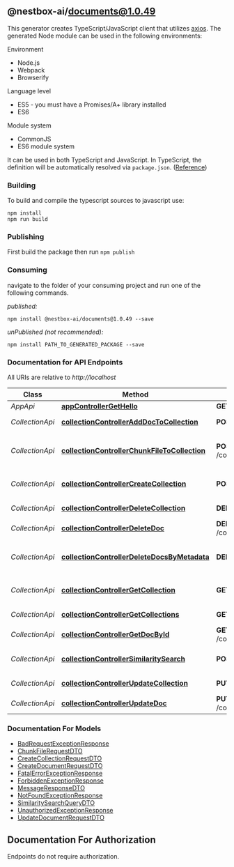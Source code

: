 ## @nestbox-ai/documents@1.0.49

This generator creates TypeScript/JavaScript client that utilizes [axios](https://github.com/axios/axios). The generated Node module can be used in the following environments:

Environment
* Node.js
* Webpack
* Browserify

Language level
* ES5 - you must have a Promises/A+ library installed
* ES6

Module system
* CommonJS
* ES6 module system

It can be used in both TypeScript and JavaScript. In TypeScript, the definition will be automatically resolved via `package.json`. ([Reference](https://www.typescriptlang.org/docs/handbook/declaration-files/consumption.html))

### Building

To build and compile the typescript sources to javascript use:
```
npm install
npm run build
```

### Publishing

First build the package then run `npm publish`

### Consuming

navigate to the folder of your consuming project and run one of the following commands.

_published:_

```
npm install @nestbox-ai/documents@1.0.49 --save
```

_unPublished (not recommended):_

```
npm install PATH_TO_GENERATED_PACKAGE --save
```

### Documentation for API Endpoints

All URIs are relative to *http://localhost*

Class | Method | HTTP request | Description
------------ | ------------- | ------------- | -------------
*AppApi* | [**appControllerGetHello**](docs/AppApi.md#appcontrollergethello) | **GET** / | 
*CollectionApi* | [**collectionControllerAddDocToCollection**](docs/CollectionApi.md#collectioncontrolleradddoctocollection) | **POST** /collections/{collection_id}/docs | Add a new doc
*CollectionApi* | [**collectionControllerChunkFileToCollection**](docs/CollectionApi.md#collectioncontrollerchunkfiletocollection) | **POST** /collections/{collection_id}/docs/file | Use a file to chunk and add to collection
*CollectionApi* | [**collectionControllerCreateCollection**](docs/CollectionApi.md#collectioncontrollercreatecollection) | **POST** /collections | Create a new collection
*CollectionApi* | [**collectionControllerDeleteCollection**](docs/CollectionApi.md#collectioncontrollerdeletecollection) | **DELETE** /collections/{collection_id} | Delete a collection
*CollectionApi* | [**collectionControllerDeleteDoc**](docs/CollectionApi.md#collectioncontrollerdeletedoc) | **DELETE** /collections/{collection_id}/docs/{doc_id} | Delete doc by ID
*CollectionApi* | [**collectionControllerDeleteDocsByMetadata**](docs/CollectionApi.md#collectioncontrollerdeletedocsbymetadata) | **DELETE** /collections/{collection_id}/docs | Delete docs based on metadata filter
*CollectionApi* | [**collectionControllerGetCollection**](docs/CollectionApi.md#collectioncontrollergetcollection) | **GET** /collections/{collection_id} | Get a collection info
*CollectionApi* | [**collectionControllerGetCollections**](docs/CollectionApi.md#collectioncontrollergetcollections) | **GET** /collections | List all collections
*CollectionApi* | [**collectionControllerGetDocById**](docs/CollectionApi.md#collectioncontrollergetdocbyid) | **GET** /collections/{collection_id}/docs/{doc_id} | Retrieve doc by ID
*CollectionApi* | [**collectionControllerSimilaritySearch**](docs/CollectionApi.md#collectioncontrollersimilaritysearch) | **POST** /collections/{collection_id}/query | Similarity search query
*CollectionApi* | [**collectionControllerUpdateCollection**](docs/CollectionApi.md#collectioncontrollerupdatecollection) | **PUT** /collections/{collection_id} | Updates a collection
*CollectionApi* | [**collectionControllerUpdateDoc**](docs/CollectionApi.md#collectioncontrollerupdatedoc) | **PUT** /collections/{collection_id}/docs/{doc_id} | Update or upsert doc


### Documentation For Models

 - [BadRequestExceptionResponse](docs/BadRequestExceptionResponse.md)
 - [ChunkFileRequestDTO](docs/ChunkFileRequestDTO.md)
 - [CreateCollectionRequestDTO](docs/CreateCollectionRequestDTO.md)
 - [CreateDocumentRequestDTO](docs/CreateDocumentRequestDTO.md)
 - [FatalErrorExceptionResponse](docs/FatalErrorExceptionResponse.md)
 - [ForbiddenExceptionResponse](docs/ForbiddenExceptionResponse.md)
 - [MessageResponseDTO](docs/MessageResponseDTO.md)
 - [NotFoundExceptionResponse](docs/NotFoundExceptionResponse.md)
 - [SimilaritySearchQueryDTO](docs/SimilaritySearchQueryDTO.md)
 - [UnauthorizedExceptionResponse](docs/UnauthorizedExceptionResponse.md)
 - [UpdateDocumentRequestDTO](docs/UpdateDocumentRequestDTO.md)


<a id="documentation-for-authorization"></a>
## Documentation For Authorization

Endpoints do not require authorization.

